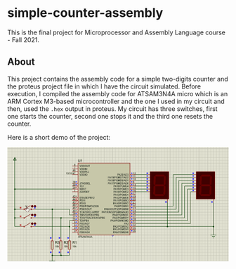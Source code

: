 # simple-counter-assembly

This is the final project for Microprocessor and Assembly Language course - Fall 2021.

## About

This project contains the assembly code for a simple two-digits counter and the proteus project file in which I have the circuit simulated. 
Before execution, I compiled the assembly code for ATSAM3N4A micro which is an ARM Cortex M3-based microcontroller and the one I used in my circuit and then, used the `.hex` output in proteus. 
My circuit has three switches, first one starts the counter, second one stops it and the third one resets the counter. 

Here is a short demo of the project:

![img](./assets/Animation.gif)
